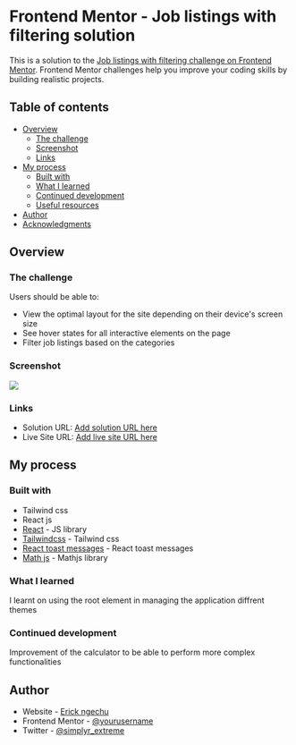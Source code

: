 # Frontend Mentor - Job listings with filtering solution

This is a solution to the [Job listings with filtering challenge on Frontend Mentor](https://www.frontendmentor.io/challenges/job-listings-with-filtering-ivstIPCt). Frontend Mentor challenges help you improve your coding skills by building realistic projects.

## Table of contents

- [Overview](#overview)
  - [The challenge](#the-challenge)
  - [Screenshot](#screenshot)
  - [Links](#links)
- [My process](#my-process)
  - [Built with](#built-with)
  - [What I learned](#what-i-learned)
  - [Continued development](#continued-development)
  - [Useful resources](#useful-resources)
- [Author](#author)
- [Acknowledgments](#acknowledgments)

## Overview

### The challenge

Users should be able to:

- View the optimal layout for the site depending on their device's screen size
- See hover states for all interactive elements on the page
- Filter job listings based on the categories

### Screenshot

![](./public/filter.png)

### Links

- Solution URL: [Add solution URL here](https://github.com/Rickyngechu/simple-filters)
- Live Site URL: [Add live site URL here](https://simple-filters.vercel.app/)

## My process

### Built with

- Tailwind css
- React js
- [React](https://reactjs.org/) - JS library
- [Tailwindcss](https://tailwindcss.com/) - Tailwind css
- [React toast messages](https://react-hot-toast.com/docs) - React toast messages
- [Math js](https://mathjs.org/docs/getting_started.html) - Mathjs library

### What I learned

I learnt on using the root element in managing the application diffrent themes

### Continued development

Improvement of the calculator to be able to perform more complex functionalities

## Author

- Website - [Erick ngechu](https://rickyportf.netlify.app/)
- Frontend Mentor - [@yourusername](https://www.frontendmentor.io/profile/Rickyngechu)
- Twitter - [@simplyr_extreme](https://www.twitter.com/yourusername)
